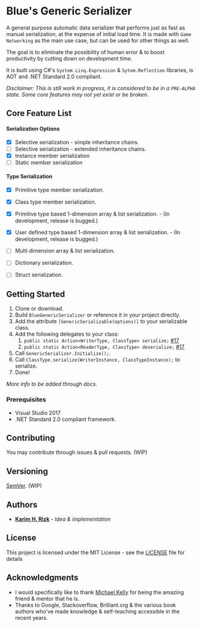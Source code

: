 # Blue's Generic Serializer

A general purpose automatic data serializer that performs just as fast as manual serialization, at the expense of initial load time.
It is made with `Game Networking` as the main use case, but can be used for other things as well.

The goal is to eliminate the possibility of human error & to boost productivity by cutting down on development time.

It is built using C#'s `System.Linq.Expression` & `Sytem.Reflection` libraries, is AOT and .NET Standard 2.0 compliant.

*Disclaimer: This is still work in progress, it is considered to be in a `PRE-ALPHA` state. Some core features may not yet exist or be broken.*

## Core Feature List

#### Serialization Options
- [x] Selective serialization - simple inheritance chains.
- [ ] Selective serialization - extended inheritance chains.
- [x] Instance member serialization
- [ ] Static member serialization

#### Type Serialization
- [x] Primitive type member serialization.
- [x] Class type member serialization.
- [x] Primitive type based 1-dimension array & list serialization. - (In development, release is bugged.)
- [x] User defined type based 1-dimension array & list serialization. - (In development, release is bugged.)
- [ ] Multi dimension array & list serialization.
- [ ] Dictionary serialization.
- [ ] Struct serialization.


## Getting Started

1. Clone or download.
2. Build `BlueGenericSerializer` or reference it in your project directly.
3. Add the attribute `[GenericSerializable(options)]` to your serializable class.
4. Add the following delegates to your class:
	1. `public static Action<WriterType, ClassType> serialize;` [#17](https://github.com/Reousa/BlueGenericSerializer/issues/17)
	2. `public static Action<ReaderType, ClassType> deserialize;` [#17](https://github.com/Reousa/BlueGenericSerializer/issues/17)
5. Call `GenericSerializer.Initialize();`.
6. Call `ClassType.serialize(WriterInstance, ClassTypeInstance);` to serialize.
7. Done!

*More info to be added through docs.*

### Prerequisites

* Visual Studio 2017
* .NET Standard 2.0 compliant framework.


## Contributing

You may contribute through issues & pull requests. (WIP)

## Versioning

[SemVer](http://semver.org/). (WIP)

## Authors

* **[Karim H. Rizk](https://github.com/Reousa)** - *Idea & implementation*

## License

This project is licensed under the MIT License - see the [LICENSE](LICENSE) file for details

## Acknowledgments

- I would specifically like to thank [Michael Kelly](https://github.com/Michael-Kelley) for being the amazing friend & mentor that he is.
- Thanks to Google, Stackoverflow, Brilliant.org & the various book authors who've made knowledge & self-teaching accessible in the recent years.
